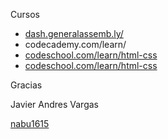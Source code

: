 <p>Cursos</p>

<ul>
	<li>
		<a href="dash.generalassemb.ly/">dash.generalassemb.ly/</a>
	</li>
	<li>
		<a href="codecademy.com/learn/"></a>codecademy.com/learn/
	</li>
	<li>
		<a href="codeschool.com/learn/html-css">codeschool.com/learn/html-css</a>
	</li>
	<li>
		<a href="codeschool.com/learn/html-css">codeschool.com/learn/html-css</a>
	</li>
</ul>

<p>Gracias</p>
<p>Javier Andres Vargas</p>
<a href="http://www.twitter/nabu1615">nabu1615</a>